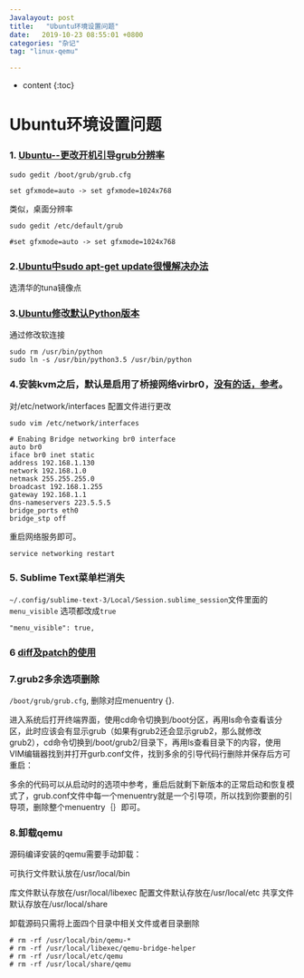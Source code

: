 ```yaml
---
Javalayout: post
title:   "Ubuntu环境设置问题"
date:   2019-10-23 08:55:01 +0800
categories: "杂记"
tag: "linux-qemu"

---
```


* content
{:toc}




# Ubuntu环境设置问题

### 1. [Ubuntu--更改开机引导grub分辨率](https://blog.csdn.net/ROVAST/article/details/38474707)

```shell
sudo gedit /boot/grub/grub.cfg

set gfxmode=auto -> set gfxmode=1024x768
```

类似，桌面分辨率

```shell
sudo gedit /etc/default/grub

#set gfxmode=auto -> set gfxmode=1024x768
```



### 2.[Ubuntu中sudo apt-get update很慢解决办法](https://blog.csdn.net/Gerald_Jones/article/details/80771884)

选清华的tuna镜像点

### 3.[Ubuntu修改默认Python版本](https://blog.csdn.net/White_Idiot/article/details/78240298)

通过修改软连接

```shell
sudo rm /usr/bin/python
sudo ln -s /usr/bin/python3.5 /usr/bin/python
```

### 4.安装kvm之后，默认是启用了桥接网络virbr0，[没有的话，参考](https://yq.aliyun.com/articles/506252/)。

对/etc/network/interfaces 配置文件进行更改

```shell
sudo vim /etc/network/interfaces

# Enabing Bridge networking br0 interface
auto br0
iface br0 inet static
address 192.168.1.130
network 192.168.1.0
netmask 255.255.255.0
broadcast 192.168.1.255
gateway 192.168.1.1
dns-nameservers 223.5.5.5
bridge_ports eth0
bridge_stp off
```

重启网络服务即可。

```shell
service networking restart
```

### 5. Sublime Text菜单栏消失

`~/.config/sublime-text-3/Local/Session.sublime_session`文件里面的`menu_visible` 选项都改成`true`

```shell
"menu_visible": true,
```

### 6 [diff及patch的使用](https://gaomf.cn/2016/10/19/Diff_Patch/)

### 7.grub2多余选项删除

`/boot/grub/grub.cfg`, 删除对应menuentry {}.

进入系统后打开终端界面，使用cd命令切换到/boot分区，再用ls命令查看该分区，此时应该会有显示grub（如果有grub2还会显示grub2，那么就修改grub2），cd命令切换到/boot/grub2/目录下，再用ls查看目录下的内容，使用VIM编辑器找到并打开gurb.conf文件，找到多余的引导代码行删除并保存后方可重启：

多余的代码可以从启动时的选项中参考，重启后就剩下新版本的正常启动和恢复模式了，grub.conf文件中每一个menuentry就是一个引导项，所以找到你要删的引导项，删除整个menuentry｛｝即可。

### 8.卸载qemu

源码编译安装的qemu需要手动卸载：

可执行文件默认放在/usr/local/bin 

库文件默认存放在/usr/local/libexec
配置文件默认存放在/usr/local/etc
共享文件默认存放在/usr/local/share

卸载源码只需将上面四个目录中相关文件或者目录删除

```shell
# rm -rf /usr/local/bin/qemu-*
# rm -rf /usr/local/libexec/qemu-bridge-helper
# rm -rf /usr/local/etc/qemu
# rm -rf /usr/local/share/qemu
```

